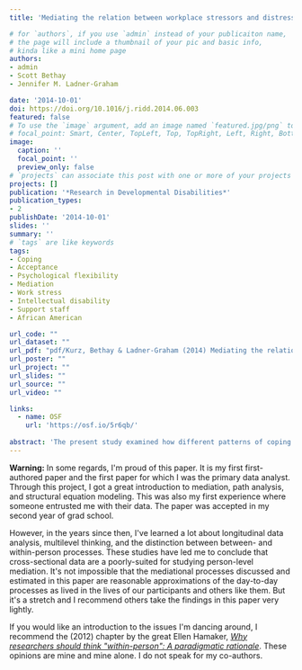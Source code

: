 ```yaml
---
title: 'Mediating the relation between workplace stressors and distress in ID support staff: Comparison between the roles of psychological inflexibility and coping styles'

# for `authors`, if you use `admin` instead of your publicaiton name,
# the page will include a thumbnail of your pic and basic info,
# kinda like a mini home page
authors:
- admin
- Scott Bethay
- Jennifer M. Ladner-Graham

date: '2014-10-01'
doi: https://doi.org/10.1016/j.ridd.2014.06.003
featured: false
# To use the `image` argument, add an image named `featured.jpg/png` to your page's folder.
# focal_point: Smart, Center, TopLeft, Top, TopRight, Left, Right, BottomLeft, Bottom, BottomRight.
image:
  caption: ''
  focal_point: ''
  preview_only: false
# `projects` can associate this post with one or more of your projects
projects: []
publication: '*Research in Developmental Disabilities*'
publication_types:
- 2
publishDate: '2014-10-01'
slides: ''
summary: ''
# `tags` are like keywords
tags:
- Coping
- Acceptance
- Psychological flexibility 
- Mediation
- Work stress 
- Intellectual disability
- Support staff
- African American

url_code: ""
url_dataset: ""
url_pdf: "pdf/Kurz, Bethay & Ladner-Graham (2014) Mediating the relation between workplace stressors and distress in ID support staff.pdf"
url_poster: ""
url_project: ""
url_slides: ""
url_source: ""
url_video: ""

links:
  - name: OSF
    url: 'https://osf.io/5r6qb/'
    
abstract: 'The present study examined how different patterns of coping influence psychological distress for staff members in programs serving individuals with intellectual disabilities. With a series of path models, we examined the relative usefulness of constructs (i.e., wishful thinking and psychological inflexibility) from two distinct models of coping (i.e., the transactional model and the psychological flexibility models, respectively) as mediators to explain how workplace stressors lead to psychological distress in staff serving individuals with intellectual disabilities. Analyses involved self-report questionnaires from 128 staff members (84% female; 71% African American) from a large, state-funded residential program for individuals with intellectual and physical disabilities in the southern United States of America. Cross-sectional path models using bootstrapped standard errors and confidence intervals revealed both wishful thinking and psychological inflexibility mediated the relation between workplace stressors and psychological distress when they were included in separate models. However, when both variables were included in a multiple mediator model, only psychological inflexibility remained a significant mediator. The results suggest psychological inflexibility and the psychological flexibility model may be particularly useful for further investigation on the causes and amelioration of workplace-related stress in ID settings.'
---
```


**Warning:** In some regards, I'm proud of this paper. It is my first first-authored paper and the first paper for which I was the primary data analyst. Through this project, I got a great introduction to mediation, path analysis, and structural equation modeling. This was also my first experience where someone entrusted me with their data. The paper was accepted in my second year of grad school.

However, in the years since then, I've learned a lot about longitudinal data analysis, multilevel thinking, and the distinction between between- and within-person processes. These studies have led me to conclude that cross-sectional data are a poorly-suited for studying person-level mediation. It's not impossible that the mediational processes discussed and estimated in this paper are reasonable approximations of the day-to-day processes as lived in the lives of our participants and others like them. But it's a stretch and I recommend others take the findings in this paper very lightly.

If you would like an introduction to the issues I'm dancing around, I recommend the (2012) chapter by the great Ellen Hamaker, [*Why researchers should think "within-person": A paradigmatic rationale*](https://www.guilford.com/books/Handbook-of-Research-Methods-for-Studying-Daily-Life/Mehl-Conner/9781462513055). These opinions are mine and mine alone. I do not speak for my co-authors.

